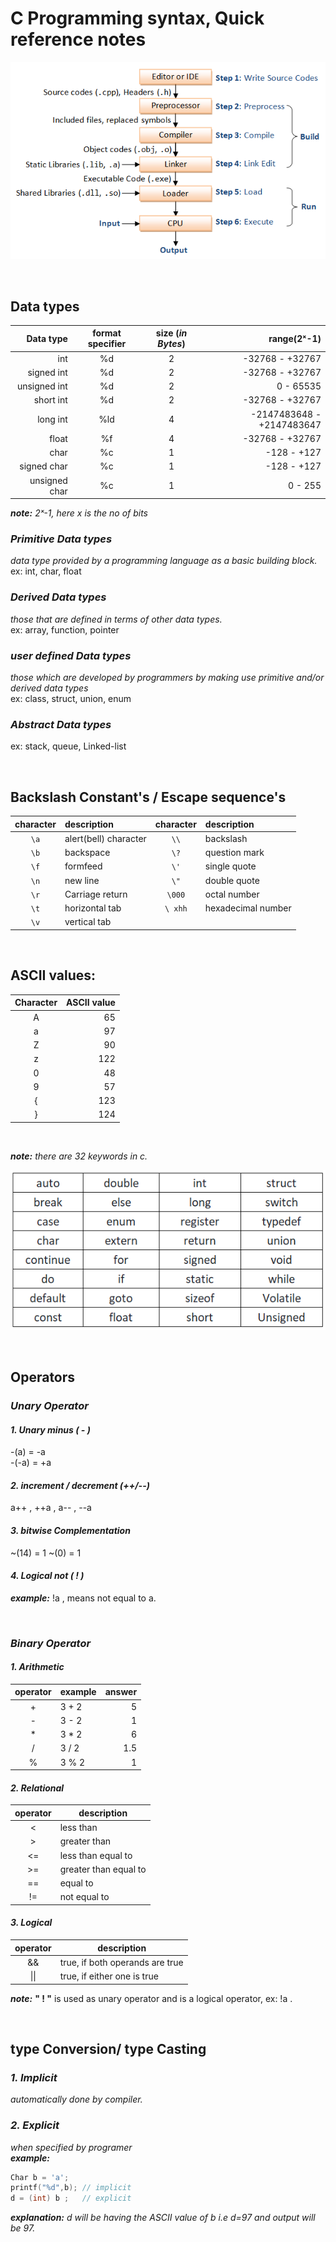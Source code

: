 # C Programming syntax, Quick reference notes 

![image](images/program_flow.png)


&nbsp;

## Data types

| Data type | format specifier | size (_in Bytes_) | range(2ˣ-1)  |
| ---:      |   :---:          | :---:             |          ---:|
|int        | %d               | 2                 | -32768  -  +32767|
|signed int | %d               | 2                 | -32768  -  +32767|
|unsigned int | %d             | 2                 | 0  -  65535|
|short int  | %d               | 2                 | -32768  -  +32767|
|long int   | %ld              | 4                 | -2147483648  -  +2147483647|
|float      | %f               | 4                 | -32768  -  +32767|
|char       | %c               | 1                 | -128  -  +127|
|signed char| %c               | 1                 | -128  -  +127|
|unsigned char| %c             | 1                 | 0  -  255|

_**note:** 2ˣ-1, here x is the no of bits_ 

### ***Primitive Data types***
*data type provided by a programming language as a basic building block.*
<br/>ex: int, char, float

### ***Derived Data types***
*those that are defined in terms of other data types.*
<br/>ex: array, function, pointer

### ***user defined Data types***
*those which are developed by programmers by making use primitive and/or derived data types*
<br/>ex: class, struct, union, enum

### ***Abstract Data types***
ex: stack, queue, Linked-list


&nbsp;

## Backslash Constant's / Escape sequence's
| character | description           | character | description           | 
|:---:      |                   :---| :---:     |                   :---|
| ```\a```        | alert(bell) character | ```\\```        | backslash             |
| ```\b```        | backspace             | ```\?```        | question mark         |
| ```\f```        | formfeed              | ```\'```        | single quote          |
| ```\n```        | new line              | ```\"```        | double quote          |
| ```\r```        | Carriage return       | ```\000```      | octal number          |
| ```\t```        | horizontal tab        | ```\ xhh```     | hexadecimal number    |
| ```\v```        | vertical tab          |           |                       |


&nbsp;

## ASCII values:
| Character | ASCII value|
| :---:     |  ---:      |
|A | 65|
|a | 97|
|Z | 90|
|z | 122|
|0 | 48|
|9 | 57|
|{ | 123|
|} |124|


&nbsp;

_***note:*** there are 32 keywords in c._

![image](images/C-Keywords-1.1.png)


&nbsp;

## Operators

### ***Unary Operator***
#### ***1. Unary minus ( - )***
-(a)  = -a
<br/>-(-a) = +a

#### ***2. increment / decrement (++/--)***
a++ , ++a , a-- , --a

#### ***3. bitwise Complementation***
~(14)  = 1
~(0)   = 1

#### ***4. Logical not ( ! )***
***example:***  !a , means not equal to a. 


&nbsp;

### ***Binary Operator***

#### ***1. Arithmetic***
| operator | example | answer |
| :---:    |---------|    ---:|
| + | 3 + 2 | 5 |
| - | 3 - 2 | 1 |
| \* | 3 * 2 | 6 |
| / | 3 / 2 | 1.5 |
| % | 3 % 2 | 1 |

#### ***2. Relational***
| operator | description |
| :---:    |-------------|
| < | less than |
| > | greater than |
| <= | less than equal to |
| >= | greater than equal to |
| == | equal to |
| != | not equal to |

#### ***3. Logical***
| operator | description |
| :---:    |-------------|
| && | true, if both operands are true|
| \|\| | true, if either one is true|

***note:***  **" ! "**  is used as unary operator and is a logical operator, ex: !a  .


&nbsp;

## type Conversion/ type Casting
### ***1. Implicit***
*automatically done by compiler.*

### ***2. Explicit***
*when specified by programer*
<br/>***example:***
```C
Char b = 'a';
printf("%d",b); // implicit
d = (int) b ;   // explicit
```
***explanation:*** _d will be having the ASCII value of b i.e d=97 and output will be 97._


&nbsp;



